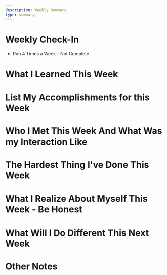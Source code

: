 ```yaml
---
description: Weekly Summary
type: summary
---
```


# Weekly Check-In
- Run 4 Times a Week - Not Complete


# What I Learned This Week



# List My Accomplishments for this Week




# Who I Met This Week And What Was my Interaction Like



# The Hardest Thing I've Done This Week



# What I Realize About Myself This Week - Be Honest



# What Will I Do Different This Next Week



# Other Notes
